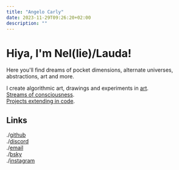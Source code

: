 ```yaml
---
title: "Angelo Carly"
date: 2023-11-29T09:26:20+02:00
description: ""
---
```


# Hiya, I'm Nel(lie)/Lauda!
  
Here you'll find dreams of pocket dimensions, alternate universes, abstractions, art and more.

I create algorithmic art, drawings and experiments in [art](./art).  
[Streams of consciousness](./blog).  
[Projects extending in code](./projects).

## Links

./[github](https://github.com/n-e-l)  
./[discord](https://discordapp.com/users/228235814985924608)  
./[email](angelo.carly@proton.me)  
./[bsky](https://bsky.app/profile/nel.re)  
./[instagram](https://www.instagram.com/dodecatatonic/)  

<div id="stargaze-webring">
    <script type="text/javascript" src="https://stargaze.group/webring/onionring-variables.js"></script>
    <script type="text/javascript" src="https://stargaze.group/webring/onionring-widget.js", charset="utf-8"></script>
</div>

